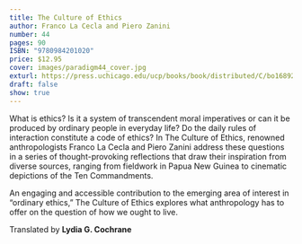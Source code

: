 ```yaml
---
title: The Culture of Ethics
author: Franco La Cecla and Piero Zanini
number: 44
pages: 90
ISBN: "9780984201020"
price: $12.95
cover: images/paradigm44_cover.jpg
exturl: https://press.uchicago.edu/ucp/books/book/distributed/C/bo16892684.html
draft: false
show: true
---
```

What is ethics? Is it a system of transcendent moral imperatives or can it be produced by ordinary people in everyday life? Do the daily rules of interaction constitute a code of ethics? In The Culture of Ethics, renowned anthropologists Franco La Cecla and Piero Zanini address these questions in a series of thought-provoking reflections that draw their inspiration from diverse sources, ranging from fieldwork in Papua New Guinea to cinematic depictions of the Ten Commandments.

An engaging and accessible contribution to the emerging area of interest in “ordinary ethics,” The Culture of Ethics explores what anthropology has to offer on the question of how we ought to live.

Translated by **Lydia G. Cochrane**